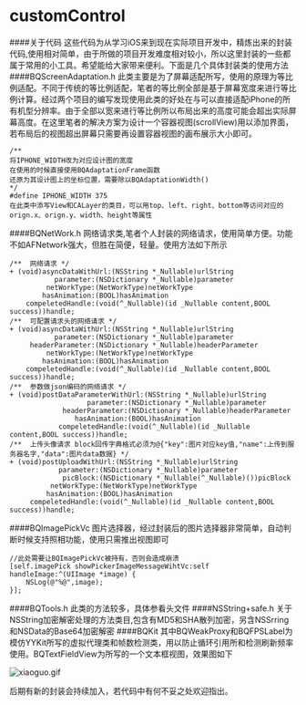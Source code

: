 customControl
========
####关于代码
这些代码为从学习iOS来到现在实际项目开发中，精炼出来的封装代码,使用相对简单，由于所做的项目开发难度相对较小，所以这里封装的一些都属于常用的小工具。希望能给大家带来便利。下面是几个具体封装类的使用方法
####BQScreenAdaptation.h
此类主要是为了屏幕适配所写，使用的原理为等比例适配。不同于传统的等比例适配，笔者的等比例全部是基于屏幕宽度来进行等比例计算。经过两个项目的编写发现使用此类的好处在与可以直接适配iPhone的所有机型分辨率。由于全部以宽来进行等比例所以布局出来的高度可能会超出实际屏幕高度。在这里笔者的解决方案为设计一个容器视图(scrollView)用以添加界面，若布局后的视图超出屏幕只需要再设置容器视图的画布展示大小即可。

    /**
    将IPHONE_WIDTH改为对应设计图的宽度
    在使用的时候直接使用BQAdaptationFrame函数
    还原为其设计图上的坐标位置，需要除以BQAdaptationWidth()
    */
    #define IPHONE_WIDTH 375
    在此类中添写View和CALayer的类目，可以用top、left、right、bottom等访问对应的orign.x、orign.y、width、height等属性
####BQNetWork.h
网络请求类,笔者个人封装的网络请求，使用简单方便。功能不如AFNetwork强大，但胜在简便，轻量。使用方法如下所示

    /**  网络请求 */
    + (void)asyncDataWithUrl:(NSString *_Nullable)urlString
               parameter:(NSDictionary *_Nullable)parameter
             netWorkType:(NetWorkType)netWorkType
            hasAnimation:(BOOL)hasAnimation
        compeletedHandle:(void(^_Nullable)(id _Nullable content,BOOL success))handle;
    /**  可配置请求头的网络请求 */
    + (void)asyncDataWithUrl:(NSString *_Nullable)urlString
               parameter:(NSDictionary *_Nullable)parameter
         headerParameter:(NSDictionary *_Nullable)headerParameter
             netWorkType:(NetWorkType)netWorkType
            hasAnimation:(BOOL)hasAnimation
        compeletedHandle:(void(^_Nullable)(id _Nullable content,BOOL success))handle;
    /**  参数做json编码的网络请求 */
    + (void)postDataParameterWithUrl:(NSString *_Nullable)urlString
                       parameter:(NSDictionary *_Nullable)parameter
                 headerParameter:(NSDictionary *_Nullable)headerParameter
                    hasAnimation:(BOOL)hasAnimation
                compeletedHandle:(void(^_Nullable)(id _Nullable content,BOOL success))handle;
    /**  上传头像请求 block回传字典格式必须为@{"key":图片对应key值,"name":上传到服务器名字,"data":图片data数据} */
    + (void)postUploadWithUrl:(NSString *_Nullable)urlString
                parameter:(NSDictionary *_Nullable)parameter
                 picBlock:(NSDictionary *_Nullable(^_Nullable)())picBlock
              netWorkType:(NetWorkType)netWorkType
             hasAnimation:(BOOL)hasAnimation
         compeletedHandle:(void(^_Nullable)(id _Nullable content,BOOL success))handle;     
####BQImagePickVc
图片选择器，经过封装后的图片选择器非常简单，自动判断时候支持照相功能，使用只需推出视图即可

    //此处需要让BQImagePickVc被持有，否则会造成崩溃
    [self.imagePick showPickerImageMessageWihtVc:self handleImage:^(UIImage *image) {
        NSLog(@"%@",image);
    }];
####BQTools.h
此类的方法较多，具体参看头文件
####NSString+safe.h
关于NSString加密解密处理的方法类目,包含有MD5和SHA散列加密，另含NSSrring和NSData的Base64加密解密
####BQKit
  其中BQWeakProxy和BQFPSLabel为模仿YYKit所写的虚拟代理类和帧数检测类，用以防止循环引用所和检测刷新频率使用。BQTextFieldView为所写的一个文本框视图，效果图如下
  
![xiaoguo.gif](http://oblos8tvd.bkt.clouddn.com/xiaoguo.gif)

后期有新的封装会持续加入，若代码中有何不妥之处欢迎指出。

